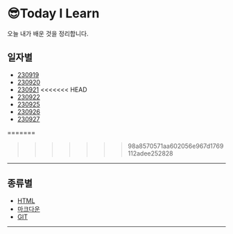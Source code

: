 😎Today I Learn
===
오늘 내가 배운 것을 정리합니다. 

## 일자별 
   - [230919](2023/09/20230919.md)
   - [230920](2023/09/20230920.md)
   - [230921](2023/09/20230921.md)
<<<<<<< HEAD
   - [230922](2023/09/20230922.md)
   - [230925](2023/09/20230925.md)
   - [230926](2023/09/20230926.md)
   - [230927](2023/09/20230927.md)

=======
>>>>>>> 98a8570571aa602056e967d1769112adee252828
<HR> 

## 종류별
   - [HTML](HTML정리.md)
   - [마크다운]()
   - [GIT]()
  
<HR>
